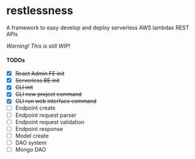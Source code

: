 # restlessness
A framework to easy develop and deploy serverless AWS lambdas REST APIs

*Warning! This is still WIP!*

#### TODOs

- [x] ~~React Admin FE init~~
- [x] ~~Serverless BE init~~
- [x] ~~CLI init~~
- [x] ~~CLI new project command~~
- [x] ~~CLI run web interface command~~
- [ ] Endpoint create
- [ ] Endpoint request parser
- [ ] Endpoint request validation
- [ ] Endpoint response
- [ ] Model create
- [ ] DAO system
- [ ] Mongo DAO
